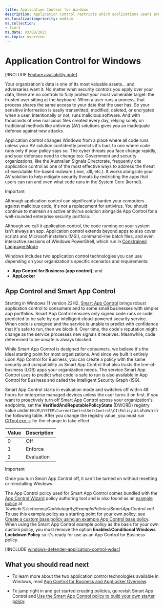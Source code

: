 ```yaml
---
title: Application Control for Windows
description: Application Control restricts which applications users are allowed to run and the code that runs in the system core.
ms.localizationpriority: medium
ms.collection:
- tier3
ms.date: 03/08/2025
ms.topic: overview
---
```


# Application Control for Windows

[!INCLUDE [Feature availability note](includes/feature-availability-note.md)]

Your organization's data is one of its most valuable assets... and adversaries want it. No matter what security controls you apply over your data, there are no controls to fully protect your most vulnerable target: the trusted user sitting at the keyboard. When a user runs a process, that process shares the same access to your data that the user has. So your sensitive information is easily transmitted, modified, deleted, or encrypted when a user, intentionally or not, runs malicious software. And with thousands of new malicious files created every day, relying solely on traditional methods like antivirus (AV) solutions gives you an inadequate defense against new attacks.

Application control changes Windows from a place where all code runs unless your AV solution confidently predicts it's bad, to one where code runs only if your policy says so. The cyber threats you face change rapidly, and your defenses need to change too. Government and security organizations, like the Australian Signals Directorate, frequently cite application control as one of the most effective ways to address the threat of executable file-based malware (.exe, .dll, etc.). It works alongside your AV solution to help mitigate security threats by restricting the apps that users can run and even what code runs in the System Core (kernel).

> [!IMPORTANT]
> Although application control can significantly harden your computers against malicious code, it's not a replacement for antivirus. You should continue to maintain an active antivirus solution alongside App Control for a well-rounded enterprise security portfolio.

Although we call it application control, the code running on your system isn't always an app. Application control extends beyond apps to also cover scripts and Microsoft installers (MSI), command-line batch files, and even interactive sessions of Windows PowerShell, which run in [Constrained Language Mode](/powershell/module/microsoft.powershell.core/about/about_language_modes).

Windows includes two application control technologies you can use depending on your organization's specific scenarios and requirements:

- **App Control for Business (app control)**; and
- **AppLocker**

## App Control and Smart App Control

Starting in Windows 11 version 22H2, [Smart App Control](https://support.microsoft.com/topic/what-is-smart-app-control-285ea03d-fa88-4d56-882e-6698afdb7003) brings robust application control to consumers and to some small businesses with simpler app portfolios. Smart App Control ensures only signed code runs or code predicted to be safe by our intelligent cloud-powered security service. When code is unsigned and the service is unable to predict with confidence that it's safe to run, then we block it. Over time, the code's reputation might change as the service processes new signals it receives. Meanwhile, code determined to be unsafe is always blocked.

While Smart App Control is designed for consumers, we believe it's the ideal starting point for most organizations. And since we built it entirely upon App Control for Business, you can create a policy with the same security and compatibility as Smart App Control that also trusts the line-of-business (LOB) apps your organization needs. The service Smart App Control uses to predict what code is safe to run is also available in App Control for Business and called the Intelligent Security Graph (ISG).

Smart App Control starts in evaluation mode and switches off within 48 hours for enterprise managed devices unless the user turns it on first. If you want to proactively turn off Smart App Control across your organization's endpoints, set the **VerifiedAndReputablePolicyState** (DWORD) registry value under `HKLM\SYSTEM\CurrentControlSet\Control\CI\Policy` as shown in the following table. After you change the registry value, you must run [CiTool.exe -r](operations/citool-commands.md#refresh-the-app-control-policies-on-the-system) for the change to take effect.

| Value | Description |
|-------|-------------|
| 0     | Off         |
| 1     | Enforce     |
| 2     | Evaluation  |

> [!IMPORTANT]
> Once you turn Smart App Control off, it can't be turned on without resetting or reinstalling Windows.

The App Control policy used for Smart App Control comes bundled with the [App Control Wizard](design/appcontrol-wizard.md) policy authoring tool and is also found as an [example policy](design/example-appcontrol-base-policies.md) at *%windir%/schemas/CodeIntegrity/ExamplePolicies/SmartAppControl.xml*. To use this example policy as a starting point for your own policy, see [Create a custom base policy using an example App Control base policy](design/create-appcontrol-policy-for-lightly-managed-devices.md#create-a-custom-base-policy-using-an-example-app-control-base-policy). When using the Smart App Control example policy as the basis for your own custom policy, you must remove the option **Enabled:Conditional Windows Lockdown Policy** so it's ready for use as an App Control for Business policy.

[!INCLUDE [windows-defender-application-control-wdac](../../../../../includes/licensing/windows-defender-application-control-wdac.md)]

## What you should read next

- To learn more about the two application control technologies available in Windows, read [App Control for Business and AppLocker Overview](./appcontrol-and-applocker-overview.md).

- To jump right in and get started creating policies, go revisit Smart App Control and [Use the Smart App Control policy to build your own starter policy](design/create-appcontrol-policy-for-lightly-managed-devices.md).
